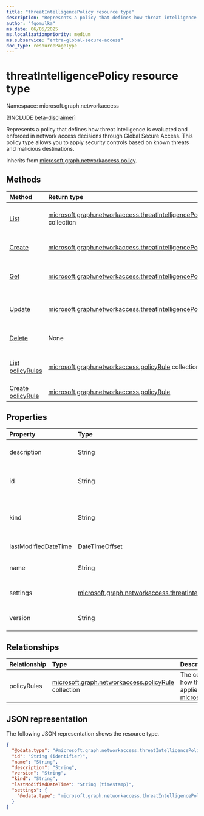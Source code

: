 ```yaml
---
title: "threatIntelligencePolicy resource type"
description: "Represents a policy that defines how threat intelligence is evaluated and enforced in network access decisions."
author: "fgomulka"
ms.date: 06/05/2025
ms.localizationpriority: medium
ms.subservice: "entra-global-secure-access"
doc_type: resourcePageType
---
```


# threatIntelligencePolicy resource type

Namespace: microsoft.graph.networkaccess

[!INCLUDE [beta-disclaimer](../../includes/beta-disclaimer.md)]

Represents a policy that defines how threat intelligence is evaluated and enforced in network access decisions through Global Secure Access. This policy type allows you to apply security controls based on known threats and malicious destinations.


Inherits from [microsoft.graph.networkaccess.policy](../resources/networkaccess-policy.md).


## Methods
|Method|Return type|Description|
|:---|:---|:---|
|[List](../api/networkaccess-networkaccessroot-list-threatintelligencepolicies.md)|[microsoft.graph.networkaccess.threatIntelligencePolicy](../resources/networkaccess-threatintelligencepolicy.md) collection|Get a list of the threatIntelligencePolicy objects and their properties.|
|[Create](../api/networkaccess-networkaccessroot-post-threatintelligencepolicies.md)|[microsoft.graph.networkaccess.threatIntelligencePolicy](../resources/networkaccess-threatintelligencepolicy.md)|Create a new threatIntelligencePolicy object.|
|[Get](../api/networkaccess-threatintelligencepolicy-get.md)|[microsoft.graph.networkaccess.threatIntelligencePolicy](../resources/networkaccess-threatintelligencepolicy.md)|Read the properties and relationships of a threatIntelligencePolicy object.|
|[Update](../api/networkaccess-threatintelligencepolicy-update.md)|[microsoft.graph.networkaccess.threatIntelligencePolicy](../resources/networkaccess-threatintelligencepolicy.md)|Update the properties of a threatIntelligencePolicy object.|
|[Delete](../api/networkaccess-networkaccessroot-delete-threatintelligencepolicies.md)|None|Delete a threatIntelligencePolicy object.|
|[List policyRules](../api/networkaccess-threatintelligencepolicy-list-policyrules.md)|[microsoft.graph.networkaccess.policyRule](../resources/networkaccess-policyrule.md) collection|Get a list of the rules associated with this threat intelligence policy.|
|[Create policyRule](../api/networkaccess-threatintelligencepolicy-post-policyrules.md)|[microsoft.graph.networkaccess.policyRule](../resources/networkaccess-policyrule.md)|Create a new policyRule object.|

## Properties
|Property|Type|Description|
|:---|:---|:---|
|description|String|A description of the threat intelligence policy. Inherited from [microsoft.graph.networkaccess.policy](../resources/networkaccess-policy.md).|
|id|String|The unique identifier for the threat intelligence policy. Inherited from [microsoft.graph.networkaccess.policy](../resources/networkaccess-policy.md). Inherits from [entity](../resources/entity.md)|
|kind|String|The kind of policy. For threat intelligence policies, this is a specific value denoting the threat intelligence type. Inherited from [microsoft.graph.networkaccess.policy](../resources/networkaccess-policy.md).|
|lastModifiedDateTime|DateTimeOffset|The date and time when the policy was last modified.|
|name|String|The display name of the threat intelligence policy. Inherited from [microsoft.graph.networkaccess.policy](../resources/networkaccess-policy.md).|
|settings|[microsoft.graph.networkaccess.threatIntelligencePolicySettings](../resources/networkaccess-threatintelligencepolicysettings.md)|Settings that define how the threat intelligence policy operates and evaluates threats.|
|version|String|The version of the policy, used for tracking changes. Inherited from [microsoft.graph.networkaccess.policy](../resources/networkaccess-policy.md).|

## Relationships
|Relationship|Type|Description|
|:---|:---|:---|
|policyRules|[microsoft.graph.networkaccess.policyRule](../resources/networkaccess-policyrule.md) collection|The collection of rules that define how the threat intelligence policy is applied. Inherited from [microsoft.graph.networkaccess.policy](../resources/networkaccess-policy.md)|

## JSON representation
The following JSON representation shows the resource type.
<!-- {
  "blockType": "resource",
  "keyProperty": "id",
  "@odata.type": "microsoft.graph.networkaccess.threatIntelligencePolicy",
  "baseType": "microsoft.graph.networkaccess.policy",
  "openType": false
}
-->
``` json
{
  "@odata.type": "#microsoft.graph.networkaccess.threatIntelligencePolicy",
  "id": "String (identifier)",
  "name": "String",
  "description": "String",
  "version": "String",
  "kind": "String",
  "lastModifiedDateTime": "String (timestamp)",
  "settings": {
    "@odata.type": "microsoft.graph.networkaccess.threatIntelligencePolicySettings"
  }
}
```

